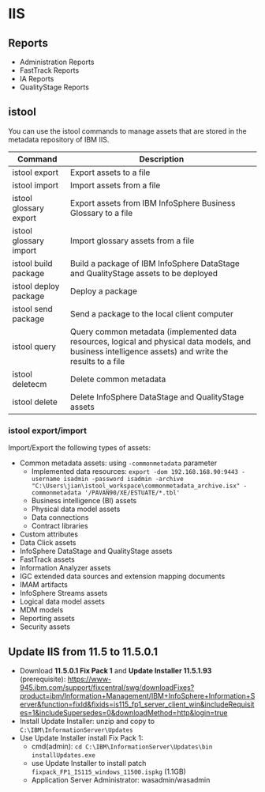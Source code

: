 # IIS
## Reports
* Administration Reports
* FastTrack Reports
* IA Reports
* QualityStage Reports

## istool
You can use the istool commands to manage assets that are stored in the metadata repository of IBM IIS. 

Command                | Description  
-----------------------|-------------  
istool export          | Export assets to a file
istool import          | Import assets from a file
istool glossary export | Export assets from IBM InfoSphere Business Glossary to a file
istool glossary import | Import glossary assets from a file
istool build package   | Build a package of IBM InfoSphere DataStage and QualityStage assets to be deployed
istool deploy package  | Deploy a package
istool send package    | Send a package to the local client computer
istool query           | Query common metadata (implemented data resources, logical and physical data models, and business intelligence assets) and write the results to a file
istool deletecm        | Delete common metadata
istool delete          | Delete InfoSphere DataStage and QualityStage assets

### istool export/import
Import/Export the following types of assets:
* Common metadata assets: using `-commonmetadata` parameter
  - Implemented data resources: `export -dom 192.168.168.90:9443 -username isadmin -password isadmin -archive "C:\Users\jian\istool_workspace\commonmetadata_archive.isx" -commonmetadata '/PAVAN90/XE/ESTUATE/*.tbl'`
  - Business intelligence (BI) assets
  - Physical data model assets
  - Data connections
  - Contract libraries
* Custom attributes
* Data Click assets
* InfoSphere DataStage and QualityStage assets
* FastTrack assets
* Information Analyzer assets
* IGC extended data sources and extension mapping documents
* IMAM artifacts
* InfoSphere Streams assets
* Logical data model assets
* MDM models
* Reporting assets
* Security assets

## Update IIS from 11.5 to 11.5.0.1
* Download **11.5.0.1 Fix Pack 1** and **Update Installer 11.5.1.93** (prerequisite): https://www-945.ibm.com/support/fixcentral/swg/downloadFixes?product=ibm/Information+Management/IBM+InfoSphere+Information+Server&function=fixId&fixids=is115_fp1_server_client_win&includeRequisites=1&includeSupersedes=0&downloadMethod=http&login=true
* Install Update Installer: unzip and copy to `C:\IBM\InformationServer\Updates`
* Use Update Installer install Fix Pack 1: 
  - cmd(admin): `cd C:\IBM\InformationServer\Updates\bin` `installUpdates.exe` 
  - use Update Installer to install patch `fixpack_FP1_IS115_windows_11500.ispkg` (1.1GB)
  - Application Server Administrator: wasadmin/wasadmin
